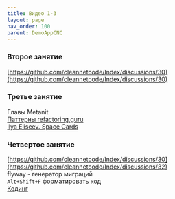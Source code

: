 ```yaml
---
title: Видео 1-3
layout: page
nav_order: 100
parent: DemoAppCNC
---
```



### Второе занятие
[https://github.com/cleannetcode/Index/discussions/30](https://github.com/cleannetcode/Index/discussions/30)  
### Третье занятие
Главы Меtanit  
[Паттерны refactoring.guru](refactoring.guru)  
[Ilya Eliseev. Space Cards](https://github.com/IlyaEliseev/SpaceCards)  
### Четвертое занятие  
[https://github.com/cleannetcode/Index/discussions/30](https://github.com/cleannetcode/Index/discussions/32)  
flyway - генератор миграций  
`Alt+Shift+F` форматировать код  
[Кодинг](https://youtube.com/live/ZYK0H-KRVO8?si=EnSIkaIECMiOmarE&t=7921)  